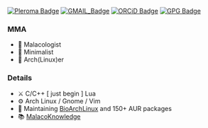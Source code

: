 

[![Pleroma Badge](https://img.shields.io/badge/Pleroma-ff9700?style=for-the-badge&logo=pleroma&logoColor=white)](https://social.malacology.net/@malacology) [![GMAIL_Badge](https://img.shields.io/badge/email-ff84a0?style=for-the-badge&logo=gmail&logoColor=white)](mailto:guoyizhang@malacology.net) [![ORCiD Badge](https://img.shields.io/badge/orcid-A6CE39?style=for-the-badge&logo=orcid&logoColor=white)](https://orcid.org/0000-0001-7665-9547)  [![GPG Badge](https://img.shields.io/badge/GPG-00b0ff?style=for-the-badge&logo=gnuprivacyguard&logoColor=white)](https://keys.openpgp.org/search?q=892EBC7DC392DFF9C9C03F1D15F4180E73787863)

### **MMA**

- :snail: Malacologist
- :white_heart: Minimalist
- :penguin: Arch(Linux)er


### Details

- :crossed_swords: C/C++ [ just begin ] Lua 
- :gear: Arch Linux / Gnome / Vim 
- :dna: Maintaining [BioArchLinux](https://github.com/BioArchLinux) and 150+ AUR packages
- :books: [MalacoKnowledge](https://knwl.malacology.net/)

<!---
starsareintherose/starsareintherose is a ✨ special ✨ repository because its `README.md` (this file) appears on your GitHub profile.
You can click the Preview link to take a look at your changes.
--->


